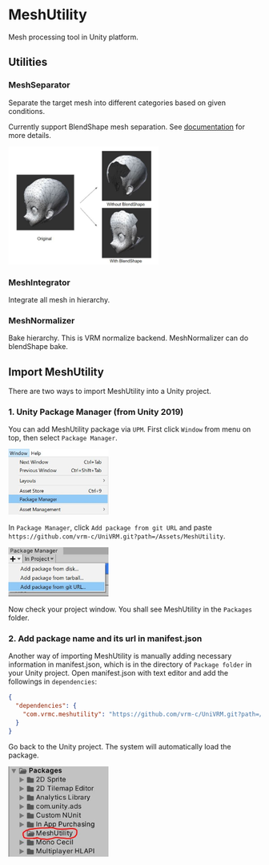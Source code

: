 # MeshUtility

Mesh processing tool in Unity platform.

## Utilities

### MeshSeparator

Separate the target mesh into different categories based on given conditions.

Currently support BlendShape mesh separation. See [documentation](Documentation/notes/MeshSeparator.md) for more details.

<img src="Documentation/images/blendshape_separator.jpg" width="300">

### MeshIntegrator

Integrate all mesh in hierarchy.

### MeshNormalizer

Bake hierarchy. This is VRM normalize backend.
MeshNormalizer can do blendShape bake.

## Import MeshUtility

There are two ways to import MeshUtility into a Unity project.

### 1. Unity Package Manager (from Unity 2019)

You can add MeshUtility package via `UPM`. First click `Window` from menu on top, then select `Package Manager`.

<img src="Documentation/images/installation_1.jpg" width="200">

In `Package Manager`, click `Add package from git URL` and paste `https://github.com/vrm-c/UniVRM.git?path=/Assets/MeshUtility`.

<img src="Documentation/images/installation_2.jpg" width="200">

Now check your project window. You shall see MeshUtility in the `Packages` folder.

### 2. Add package name and its url in manifest.json

Another way of importing MeshUtility is manually adding necessary information in manifest.json, which is in the directory of `Package folder` in your Unity project. Open manifest.json with text editor and add the followings in `dependencies`:

```json
{
  "dependencies": {
    "com.vrmc.meshutility": "https://github.com/vrm-c/UniVRM.git?path=/Assets/MeshUtility",
  }
}
```

Go back to the Unity project. The system will automatically load the package.

<img src="Documentation/images/installation_3.jpg" width="200">